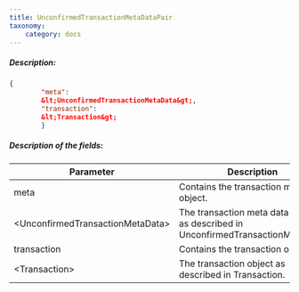 ```yaml
---
title: UnconfirmedTransactionMetaDataPair
taxonomy:
    category: docs
---
```


 
##### Description: 
```json
{
        "meta":
        &lt;UnconfirmedTransactionMetaData&gt;,
        "transaction":
        &lt;Transaction&gt;
        }
``` 
##### Description of the fields: 

| Parameter | Description |
|------|------|
| meta |  Contains the transaction meta data object. |
| &lt;UnconfirmedTransactionMetaData&gt; |  The transaction meta data object as described in UnconfirmedTransactionMetaData. |
| transaction |  Contains the transaction object. |
| &lt;Transaction&gt; |  The transaction object as described in Transaction. |

 
